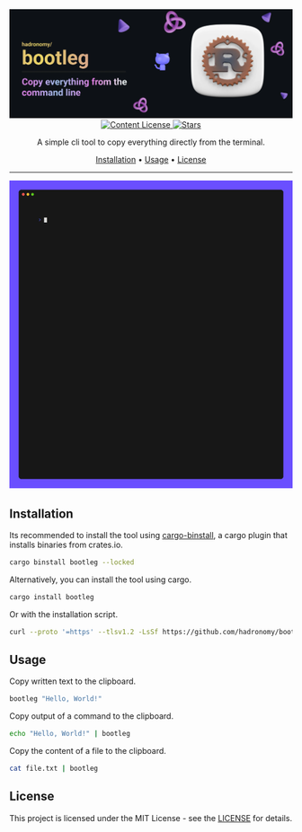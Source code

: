 <div align="center">
  <img src="/.github/images/github-header-image.webp" alt="GitHub Header Image" width="auto" />
  
  <!-- MIT License -->
  <a href="https://github.com/hadronomy/bootleg/blob/main/LICENSE.txt">
    <img
      alt="Content License"
      src="https://img.shields.io/github/license/hadronomy/bootleg?style=for-the-badge&logo=starship&color=ee999f&logoColor=D9E0EE&labelColor=302D41"
    />
  </a>

  <!-- GitHub Repo Stars -->
  <a href="https://github.com/hadronomy/bootleg/stargazers">
    <img
      alt="Stars"
      src="https://img.shields.io/github/stars/hadronomy/bootleg?style=for-the-badge&logo=starship&color=c69ff5&logoColor=D9E0EE&labelColor=302D41"
    />
  </a>
  <p></p>
  <span>
    A simple cli tool to copy everything directly from the terminal.
  </span>
  <p></p>
  <a href="#installation">Installation</a> •
  <a href="#usage">Usage</a> •
  <a href="#license">License</a>
  <hr />

</div>



<div align="center">

  <img 
    alt="program example" 
    src="/.github/images/bootleg.gif" 
    width="auto" 
    height="auto"
  />
</div>


</div>

## Installation

Its recommended to install the tool using [cargo-binstall](https://github.com/cargo-bins/cargo-binstall),
a cargo plugin that installs binaries from crates.io.

```bash
cargo binstall bootleg --locked
```

Alternatively, you can install the tool using cargo.

```bash
cargo install bootleg
```

Or with the installation script.

```bash
curl --proto '=https' --tlsv1.2 -LsSf https://github.com/hadronomy/bootleg/releases/latest/download/bootleg-installer.sh | sh
```

## Usage

Copy written text to the clipboard.

```bash
bootleg "Hello, World!"
```

Copy output of a command to the clipboard.

```bash
echo "Hello, World!" | bootleg
```

Copy the content of a file to the clipboard.

```bash
cat file.txt | bootleg
```

## License

This project is licensed under the MIT License - see the [LICENSE](LICENSE) for details.

